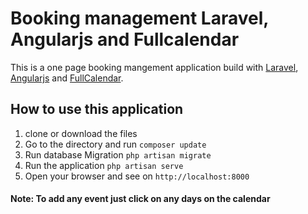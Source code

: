 # Booking management Laravel, Angularjs and Fullcalendar

This is a one page booking  mangement application build with [Laravel](http://laravel.com/docs), [Angularjs](https://angularjs.org/) and [FullCalendar](https://fullcalendar.io/). 


## How to use this application
 1. clone or download the files
 2. Go to the directory and run `composer update`
 3. Run database Migration `php artisan migrate`
 4. Run the application `php artisan serve`
 5. Open your browser and see on `http://localhost:8000`
 
 #### Note: To add any event just click on any days on the calendar
